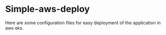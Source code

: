 # Simple-aws-deploy
Here are some configuration files for easy deployment of the application in aws eks.
